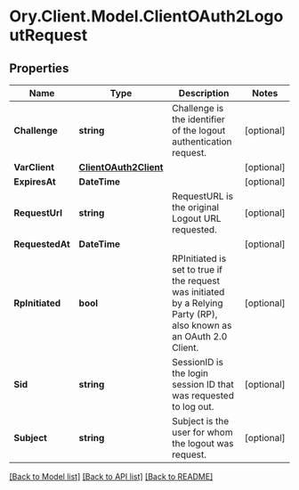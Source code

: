 # Ory.Client.Model.ClientOAuth2LogoutRequest

## Properties

Name | Type | Description | Notes
------------ | ------------- | ------------- | -------------
**Challenge** | **string** | Challenge is the identifier of the logout authentication request. | [optional] 
**VarClient** | [**ClientOAuth2Client**](ClientOAuth2Client.md) |  | [optional] 
**ExpiresAt** | **DateTime** |  | [optional] 
**RequestUrl** | **string** | RequestURL is the original Logout URL requested. | [optional] 
**RequestedAt** | **DateTime** |  | [optional] 
**RpInitiated** | **bool** | RPInitiated is set to true if the request was initiated by a Relying Party (RP), also known as an OAuth 2.0 Client. | [optional] 
**Sid** | **string** | SessionID is the login session ID that was requested to log out. | [optional] 
**Subject** | **string** | Subject is the user for whom the logout was request. | [optional] 

[[Back to Model list]](../README.md#documentation-for-models) [[Back to API list]](../README.md#documentation-for-api-endpoints) [[Back to README]](../README.md)

